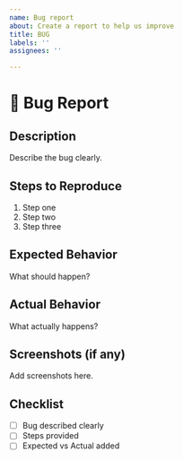 ```yaml
---
name: Bug report
about: Create a report to help us improve
title: BUG
labels: ''
assignees: ''

---
```


# 🐛 Bug Report

## Description
Describe the bug clearly.

## Steps to Reproduce
1. Step one  
2. Step two  
3. Step three  

## Expected Behavior
What should happen?

## Actual Behavior
What actually happens?

## Screenshots (if any)
Add screenshots here.

## Checklist
- [ ] Bug described clearly  
- [ ] Steps provided  
- [ ] Expected vs Actual added
